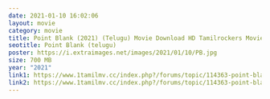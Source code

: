 ```yaml
---
date: 2021-01-10 16:02:06
layout: movie
category: movie
title: Point Blank (2021) (Telugu) Movie Download HD Tamilrockers Moviesda
seotitle: Point Blank (telugu)
poster: https://i.extraimages.net/images/2021/01/10/PB.jpg
size: 700 MB
year: "2021"
link1: https://www.1tamilmv.cc/index.php?/forums/topic/114363-point-blank-2021-telugu-true-web-dl-1080p-720p-48gb-34gb-19gb-11gb-x264-xvid-700mb-400mb-250mb-esub/
link2: https://www.1tamilmv.cc/index.php?/forums/topic/114363-point-blank-2021-telugu-true-web-dl-1080p-720p-48gb-34gb-19gb-11gb-x264-xvid-700mb-400mb-250mb-esub/
---
```

